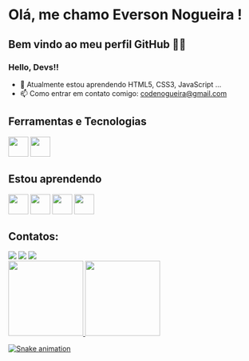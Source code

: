 <!--
### Hi there 👋


**eversonnogueira/eversonnogueira** is a ✨ _special_ ✨ repository because its `README.md` (this file) appears on your GitHub profile.
-->
# Olá, me chamo Everson Nogueira ! 
## Bem vindo ao meu perfil GitHub 👋👋
### Hello, Devs!!

- 📔 Atualmente estou aprendendo HTML5, CSS3, JavaScript ...
- 📫 Como entrar em contato comigo: codenogueira@gmail.com

## Ferramentas e Tecnologias

<img src="https://cdn.jsdelivr.net/gh/devicons/devicon/icons/git/git-original.svg" width="40" height="40"/> <img src="https://cdn.jsdelivr.net/gh/devicons/devicon/icons/ubuntu/ubuntu-plain.svg" width="40" height="40"/> 

## Estou aprendendo

<img src="https://cdn.jsdelivr.net/gh/devicons/devicon/icons/linux/linux-original.svg" width="40" height="40"/> <img src="https://cdn.jsdelivr.net/gh/devicons/devicon/icons/html5/html5-original.svg" width="40" height="40" /> <img src="https://cdn.jsdelivr.net/gh/devicons/devicon/icons/css3/css3-original.svg" width="40" height="40" />  <img src="https://cdn.jsdelivr.net/gh/devicons/devicon/icons/javascript/javascript-original.svg" width="40" height="40" />

## Contatos:

<div>
<a href="https://instagram.com/everson_nogueira" target="_blank"><img src="https://img.shields.io/badge/-Instagram-%23E4405F?style=for-the-badge&logo=instagram&logoColor=white" target="_blank"></a>
<a href = "mailto:codenogueira@gmail.com"><img src="https://img.shields.io/badge/Gmail-D14836?style=for-the-badge&logo=gmail&logoColor=white" target="_blank"></a>
<a href="https://www.linkedin.com/in/everson-nogueira" target="_blank"><img src="https://img.shields.io/badge/-LinkedIn-%230077B5?style=for-the-badge&logo=linkedin&logoColor=white" target="_blank"></a>   
</div>

<div>
<a href="https://github.com/eversonnogueira">
<img height="150em" src="https://github-readme-stats.vercel.app/api/top-langs/?username=eversonnogueira&layout=compact&langs_count=7&theme=dracula"/>
<img height="150em" src="https://github-readme-stats.vercel.app/api?username=eversonnogueira&show_icons=true&theme=dracula&include_all_commits=true&count_private=true"/>
</div>

![Snake animation](https://github.com/eversonnogueira/eversonnogueira/blob/output/github-contribution-grid-snake.svg)

